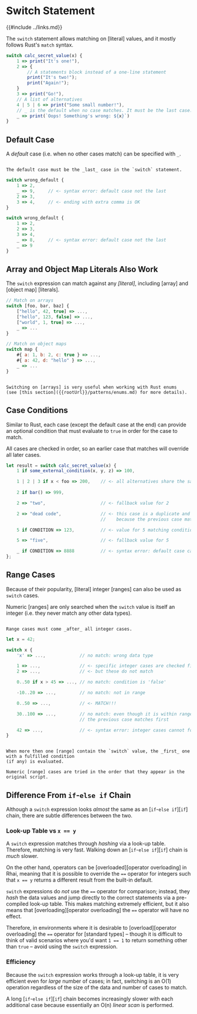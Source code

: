 Switch Statement
================

{{#include ../links.md}}

The `switch` statement allows matching on [literal] values, and it mostly follows Rust's `match` syntax.

```js
switch calc_secret_value(x) {
    1 => print("It's one!"),
    2 => {
        // A statements block instead of a one-line statement
        print("It's two!");
        print("Again!");
    }
    3 => print("Go!"),
    // A list of alternatives
    4 | 5 | 6 => print("Some small number!"),
    // _ is the default when no case matches. It must be the last case.
    _ => print(`Oops! Something's wrong: ${x}`)
}
```


Default Case
------------

A _default_ case (i.e. when no other cases match) can be specified with `_`.

```admonish warning.small "Must be last"

The default case must be the _last_ case in the `switch` statement.
```

```js
switch wrong_default {
    1 => 2,
    _ => 9,     // <- syntax error: default case not the last
    2 => 3,
    3 => 4,     // <- ending with extra comma is OK
}

switch wrong_default {
    1 => 2,
    2 => 3,
    3 => 4,
    _ => 8,     // <- syntax error: default case not the last
    _ => 9
}
```


Array and Object Map Literals Also Work
---------------------------------------

The `switch` expression can match against any _[literal]_, including [array] and [object map] [literals].

```js
// Match on arrays
switch [foo, bar, baz] {
    ["hello", 42, true] => ...,
    ["hello", 123, false] => ...,
    ["world", 1, true] => ...,
    _ => ...
}

// Match on object maps
switch map {
    #{ a: 1, b: 2, c: true } => ...,
    #{ a: 42, d: "hello" } => ...,
    _ => ...
}
```

```admonish tip.small "Tip: Working with enums"

Switching on [arrays] is very useful when working with Rust enums
(see [this section]({{rootUrl}}/patterns/enums.md) for more details).
```


Case Conditions
---------------

Similar to Rust, each case (except the default case at the end) can provide an optional condition
that must evaluate to `true` in order for the case to match.

All cases are checked in order, so an earlier case that matches will override all later cases.

```js
let result = switch calc_secret_value(x) {
    1 if some_external_condition(x, y, z) => 100,

    1 | 2 | 3 if x < foo => 200,    // <- all alternatives share the same condition
    
    2 if bar() => 999,

    2 => "two",                     // <- fallback value for 2

    2 => "dead code",               // <- this case is a duplicate and will never match
                                    //    because the previous case matches first

    5 if CONDITION => 123,          // <- value for 5 matching condition

    5 => "five",                    // <- fallback value for 5

    _ if CONDITION => 8888          // <- syntax error: default case cannot have condition
};
```


Range Cases
-----------

Because of their popularity, [literal] integer [ranges] can also be used as `switch` cases.

Numeric [ranges] are only searched when the `switch` value is itself an integer (i.e. they never
match any other data types).

```admonish warning.small "Must come after integer cases"

Range cases must come _after_ all integer cases.
```

```js
let x = 42;

switch x {
    'x' => ...,             // no match: wrong data type

    1 => ...,               // <- specific integer cases are checked first
    2 => ...,               // <- but these do not match

    0..50 if x > 45 => ..., // no match: condition is 'false'

    -10..20 => ...,         // no match: not in range

    0..50 => ...,           // <- MATCH!!!

    30..100 => ...,         // no match: even though it is within range,
                            // the previous case matches first

    42 => ...,              // <- syntax error: integer cases cannot follow range cases
}
```

```admonish tip.small "Tip: Ranges can overlap"

When more then one [range] contain the `switch` value, the _first_ one with a fulfilled condition
(if any) is evaluated.

Numeric [range] cases are tried in the order that they appear in the original script.
```


Difference From `if`-`else if` Chain
------------------------------------

Although a `switch` expression looks _almost_ the same as an [`if`-`else if`][`if`] chain, there are
subtle differences between the two.

### Look-up Table vs `x == y`

A `switch` expression matches through _hashing_ via a look-up table. Therefore, matching is very
fast.  Walking down an [`if`-`else if`][`if`] chain is _much_ slower.

On the other hand, operators can be [overloaded][operator overloading] in Rhai, meaning that it is
possible to override the `==` operator for integers such that `x == y` returns a different result
from the built-in default.

`switch` expressions do _not_ use the `==` operator for comparison; instead, they _hash_ the data
values and jump directly to the correct statements via a pre-compiled look-up table.  This makes
matching extremely efficient, but it also means that [overloading][operator overloading] the `==`
operator will have no effect.

Therefore, in environments where it is desirable to [overload][operator overloading] the `==`
operator for [standard types] &ndash; though it is difficult to think of valid scenarios where you'd
want `1 == 1` to return something other than `true` &ndash; avoid using the `switch` expression.

### Efficiency

Because the `switch` expression works through a look-up table, it is very efficient even for _large_
number of cases; in fact, switching is an O(1) operation regardless of the size of the data and
number of cases to match.

A long [`if`-`else if`][`if`] chain becomes increasingly slower with each additional case because
essentially an O(n) _linear scan_ is performed.
